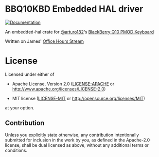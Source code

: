 # BBQ10KBD Embedded HAL driver

[![Documentation](https://docs.rs/bbq10kbd/badge.svg)](https://docs.rs/bbq10kbd)

An embedded-hal crate for [@arturo182](https://twitter.com/arturo182)'s [BlackBerry Q10 PMOD Keyboard](https://www.tindie.com/products/arturo182/bb-q10-keyboard-pmod/)

Written on James' [Office Hours Stream](https://youtu.be/GQ0uzTIx9gY)

# License

Licensed under either of

- Apache License, Version 2.0 ([LICENSE-APACHE](LICENSE-APACHE) or
  http://www.apache.org/licenses/LICENSE-2.0)

- MIT license ([LICENSE-MIT](LICENSE-MIT) or http://opensource.org/licenses/MIT)

at your option.

## Contribution

Unless you explicitly state otherwise, any contribution intentionally submitted
for inclusion in the work by you, as defined in the Apache-2.0 license, shall be
dual licensed as above, without any additional terms or conditions.
